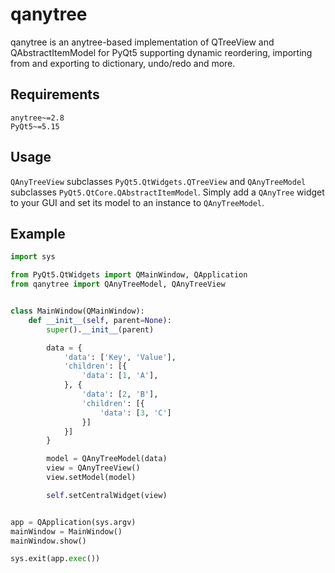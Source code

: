 # qanytree

qanytree is an anytree-based implementation of QTreeView and QAbstractItemModel for PyQt5 supporting dynamic reordering, importing from and exporting to dictionary, undo/redo and more.

## Requirements
```
anytree~=2.8
PyQt5~=5.15
```

## Usage
`QAnyTreeView` subclasses `PyQt5.QtWidgets.QTreeView` and `QAnyTreeModel` subclasses `PyQt5.QtCore.QAbstractItemModel`. Simply add a `QAnyTree` widget to your GUI and set its model to an instance to `QAnyTreeModel`.

## Example
```python
import sys

from PyQt5.QtWidgets import QMainWindow, QApplication
from qanytree import QAnyTreeModel, QAnyTreeView


class MainWindow(QMainWindow):
    def __init__(self, parent=None):
        super().__init__(parent)

        data = {
            'data': ['Key', 'Value'],
            'children': [{
                'data': [1, 'A'],
            }, {
                'data': [2, 'B'],
                'children': [{
                    'data': [3, 'C']
                }]
            }]
        }

        model = QAnyTreeModel(data)
        view = QAnyTreeView()
        view.setModel(model)

        self.setCentralWidget(view)


app = QApplication(sys.argv)
mainWindow = MainWindow()
mainWindow.show()

sys.exit(app.exec())
```